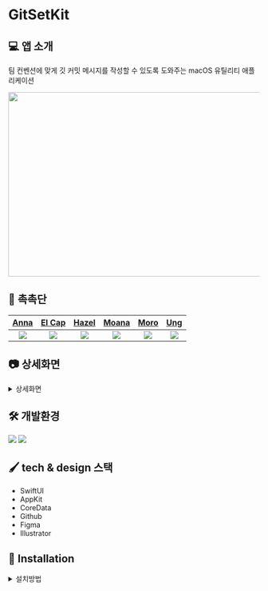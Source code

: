 # GitSetKit

## 💻 앱 소개
팀 컨벤션에 맞게 깃 커밋 메시지를 작성할 수 있도록 도와주는 macOS 유틸리티 애플리케이션

<p align="center">
  <img src = "https://github.com/DeveloperAcademy-POSTECH/2023-A-MC3-WATERFUL/assets/127464395/5da36136-a3cb-4f46-afbc-793fd85abd1d"  width="567" height="369">
</p>

## 🍪 촉촉단

|[Anna](https://github.com/addlight19)|[El Cap](https://github.com/mgdgc)|[Hazel](https://github.com/Khajeong)|[Moana](https://github.com/chaewon-moana)|[Moro](https://github.com/songmoro)|[Ung](https://github.com/JaeUngJang)|
|:---:|:---:|:---:|:---:|:---:|:---:|
|<img src = https://github.com/DeveloperAcademy-POSTECH/2023-A-MC3-WATERFUL/assets/127464395/ddfca9ff-5d25-416d-8284-a459872253c7>|<img src = "https://github.com/DeveloperAcademy-POSTECH/2023-A-MC3-WATERFUL/assets/127464395/c7bc0ec2-bdd8-4ea3-8099-2ba9a04b119f">|<img src = "https://github.com/DeveloperAcademy-POSTECH/2023-A-MC3-WATERFUL/assets/127464395/11436632-7be6-4085-855f-92dab86f0cc2">|<img src = "https://github.com/DeveloperAcademy-POSTECH/2023-A-MC3-WATERFUL/assets/127464395/e3e0af11-41d7-43c5-9c60-f11e3a1c9c01">|<img src = "https://github.com/DeveloperAcademy-POSTECH/2023-A-MC3-WATERFUL/assets/127464395/e746383e-8173-465b-85af-a6e299a7f5fe">|<img src = "https://github.com/DeveloperAcademy-POSTECH/2023-A-MC3-WATERFUL/assets/127464395/b1a73cda-5f7f-4154-b4ea-32fa8ebb5ae8">

## 📷 상세화면
<details>
<summary>상세화면</summary>
<div markdown="1">   
<p align="center">
<img src = "https://github.com/DeveloperAcademy-POSTECH/2023-A-MC3-WATERFUL/assets/127464395/b9677772-9a8b-4dae-929a-4d07d5a150bc" width="454" height="295"> <img src="https://github.com/DeveloperAcademy-POSTECH/2023-A-MC3-WATERFUL/assets/127464395/dd632122-7805-45f2-af0e-885dcda001cf" width="454" height="295">
</p>

<p align="center">
<img src="https://github.com/DeveloperAcademy-POSTECH/2023-A-MC3-WATERFUL/assets/127464395/a55525fc-7947-49f8-888e-86d8f54a2922" width="454" height="295"> <img src="https://github.com/DeveloperAcademy-POSTECH/2023-A-MC3-WATERFUL/assets/127464395/5bb31f85-8bf9-4b4c-9ef8-f11eaf8cd2c2" width="454" height="295">
</p>
</div>
</details>

## 🛠 개발환경
<img src="https://img.shields.io/badge/macOS-13.3-blue?style=plastic&logo=macosbadge&logoColor=blue"/> <img src="https://img.shields.io/badge/Xcode-14.0-purple?style=plastic&logo=xcodebadge&logoColor=purple"/>
## 🖌️ tech & design 스택
- SwiftUI
- AppKit
- CoreData
- Github
- Figma
- Illustrator


## 👀 Installation
<details>
<summary>설치방법</summary>
<div markdown="1"> 

1. https://github.com/DeveloperAcademy-POSTECH/2023-A-MC3-WATERFUL 로 이동후 Releases 탭을 클릭합니다.
<img src="https://github.com/DeveloperAcademy-POSTECH/2023-A-MC3-WATERFUL/assets/127464395/af8f6ff4-3529-4c3f-8cf8-9503b61a489a">

 
<img src="https://github.com/DeveloperAcademy-POSTECH/2023-A-MC3-WATERFUL/assets/127464395/818e5304-2eef-4d67-9534-8ebce8d96a6c">


2. 릴리즈 된 GitSetKit.dmg 파일을 클릭하여 앱을 다운로드합니다.
<img src="https://github.com/DeveloperAcademy-POSTECH/2023-A-MC3-WATERFUL/assets/127464395/1f53411e-eeee-4952-adc1-0e1101922310">


3. 다운로드가 완료된 dmg 파일을 설치하여 앱을 실행합니다.
<img src="https://github.com/DeveloperAcademy-POSTECH/2023-A-MC3-WATERFUL/assets/127464395/fb1854f5-5276-4d38-8309-ed4aaae04bc8">


</p>
</div>
</details>





  






